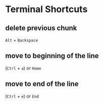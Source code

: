 # Terminal Shortcuts


## delete previous chunk
`Alt` + `Backspace`

## move to beginning of the line
(`Ctrl` + `a`) or `Home`

## move to end of the line 
(`Ctrl` + `e`) or `End`